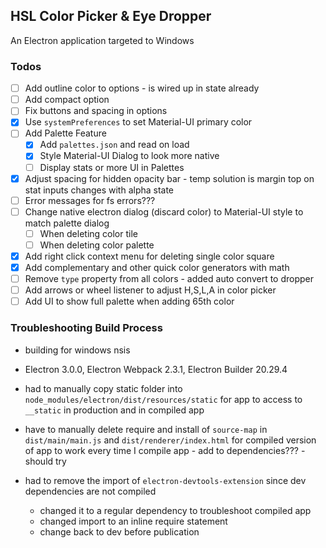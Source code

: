 ## HSL Color Picker & Eye Dropper

An Electron application targeted to Windows

### Todos

- [ ] Add outline color to options - is wired up in state already
- [ ] Add compact option
- [ ] Fix buttons and spacing in options
- [x] Use `systemPreferences` to set Material-UI primary color
- [ ] Add Palette Feature
  - [x] Add `palettes.json` and read on load
  - [x] Style Material-UI Dialog to look more native
  - [ ] Display stats or more UI in Palettes
- [x] Adjust spacing for hidden opacity bar - temp solution is margin top on stat inputs changes with alpha state
- [ ] Error messages for fs errors???
- [ ] Change native electron dialog (discard color) to Material-UI style to match palette dialog
  - [ ] When deleting color tile
  - [ ] When deleting color palette
- [x] Add right click context menu for deleting single color square
- [x] Add complementary and other quick color generators with math
- [ ] Remove `type` property from all colors - added auto convert to dropper
- [ ] Add arrows or wheel listener to adjust H,S,L,A in color picker
- [ ] Add UI to show full palette when adding 65th color

### Troubleshooting Build Process

- building for windows nsis

- Electron 3.0.0, Electron Webpack 2.3.1, Electron Builder 20.29.4

- had to manually copy static folder into `node_modules/electron/dist/resources/static` for app to access to `__static` in production and in compiled app

- have to manually delete require and install of `source-map` in `dist/main/main.js` and `dist/renderer/index.html` for compiled version of app to work every time I compile app - add to dependencies??? - should try

- had to remove the import of `electron-devtools-extension` since dev dependencies are not compiled
  - changed it to a regular dependency to troubleshoot compiled app
  - changed import to an inline require statement
  - change back to dev before publication
